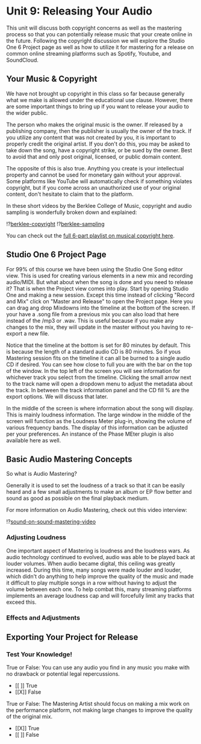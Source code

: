 # Unit 9: Releasing Your Audio

This unit will discuss both copyright concerns as well as the mastering process so that you can potentially release music that your create online in the future. Following the copyright discussion we will explore the Studio One 6 Project page as well as how to utilize it for mastering for a release on common online streaming platforms such as Spotify, Youtube, and SoundCloud.

## Your Music & Copyright

We have not brought up copyright in this class so far because generally what we make is allowed under the educational use clause. However, there are some important things to bring up if you want to release your audio to the wider public.

The person who makes the original music is the owner. If released by a publishing company, then the publisher is usually the owner of the track. If you utilize any content that was not created by you, it is important to properly credit the original artist. If you don't do this, you may be asked to take down the song, have a copyright strike, or be sued by the owner. Best to avoid that and only post original, licensed, or public domain content.

The opposite of this is also true. Anything you create is your intellectual property and cannot be used for monetary gain without your approval. Some platforms like YouTube will automatically check if something violates copyright, but if you come across an unauthorized use of your original content, don't hesitate to claim that to the platform.

In these short videos by the Berklee College of Music, copyright and audio sampling is wonderfully broken down and explained:

!?[berklee-copyright](https://www.youtube.com/watch?v=tQbJLvli9AY) !?[berklee-sampling](https://www.youtube.com/watch?v=RwR5PcddsIc)

You can check out the [full 6-part playlist on musical copyright here](https://youtube.com/playlist?list=PL1wHeEmBdcWTFbkxKWZ8A9BQGvxv74gPw).

## Studio One 6 Project Page

For 99% of this course we have been using the Studio One Song editor view. This is used for creating various elements in a new mix and recording audio/MIDI. But what about when the song is done and you need to release it? That is when the Project view comes into play. Start by opening Studio One and making a new session. Except this time instead of clicking "Record and Mix" click on "Master and Release" to open the Project page. Here you can drag ang drop Mixdowns into the timeline at the bottom of the screen. If your have a .song file from a previous mix you can also load that here instead of the /mp3 or .wav. This is useful because if you make any changes to the mix, they will update in the master without you having to re-export a new file.

Notice that the timeline at the bottom is set for 80 minutes by default. This is because the length of a standard audio CD is 80 minutes. So if yous Mastering session fits on the timeline it can all be burned to a single audio CD if desired. You can see how close to full you are with the bar on the top of the window. In the top left of the screen you will see information for whichever track you select from the timeline. Clicking the small arrow next to the track name will open a dropdown menu to adjust the metadata about the track. In between the track information panel and the CD fill % are the export options. We will discuss that later.

In the middle of the screen is where information about the song will display. This is mainly loudness information. The large window in the middle of the screen will function as the Loudness Meter plug-in, showing the volume of various frequency bands. The display of this information can be adjusted per your preferences. An instance of the Phase MEter plugin is also available here as well.

## Basic Audio Mastering Concepts

So what is Audio Mastering?

Generally it is used to set the loudness of a track so that it can be easily heard and a few small adjustments to make an album or EP flow better and sound as good as possible on the final playback medium.

For more information on Audio Mastering, check out this video interview:

!?[sound-on-sound-mastering-video](https://www.youtube.com/watch?v=fx8XQcHnSDY)

### Adjusting Loudness

One important aspect of Mastering is loudness and the loudness wars. As audio technology continued to evolved, audio was able to be played back at louder volumes. When audio became digital, this ceiling was greatly increased. During this time, many songs were made louder and louder, which didn't do anything to help improve the quality of the music and made it difficult to play multiple songs in a row without having to adjust the volume between each one. To help combat this, many streaming platforms implements an average loudness cap and will forcefully limit any tracks that exceed this.

### Effects and Adjustments

## Exporting Your Project for Release

### Test Your Knowledge!

True or False: You can use any audio you find in any music you make with no drawback or potential legal repercussions.

- [[ ]] True
- [[X]] False

True or False: The Mastering Artist should focus on making a mix work on the performance platform, not making large changes to improve the quality of the original mix.

- [[X]] True
- [[ ]] False